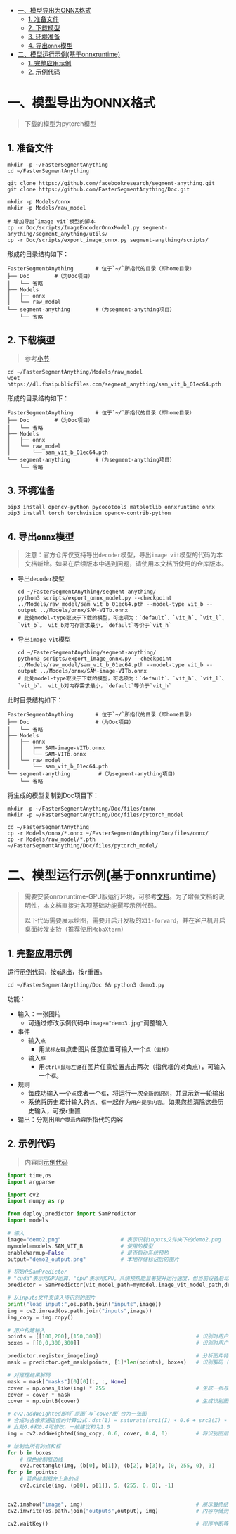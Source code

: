 - [一、模型导出为ONNX格式](#一模型导出为onnx格式)
  - [1. 准备文件](#1-准备文件)
  - [2. 下载模型](#2-下载模型)
  - [3. 环境准备](#3-环境准备)
  - [4. 导出`onnx`模型](#4-导出onnx模型)
- [二、模型运行示例(基于onnxruntime)](#二模型运行示例基于onnxruntime)
  - [1. 完整应用示例](#1-完整应用示例)
  - [2. 示例代码](#2-示例代码)


# 一、模型导出为ONNX格式

> 下载的模型为pytorch模型

## 1. 准备文件

```shell
mkdir -p ~/FasterSegmentAnything
cd ~/FasterSegmentAnything

git clone https://github.com/facebookresearch/segment-anything.git
git clone https://github.com/FasterSegmentAnything/Doc.git

mkdir -p Models/onnx
mkdir -p Models/raw_model

# 增加导出`image vit`模型的脚本
cp -r Doc/scripts/ImageEncoderOnnxModel.py segment-anything/segment_anything/utils/
cp -r Doc/scripts/export_image_onnx.py segment-anything/scripts/
```

形成的目录结构如下：

```shell
FasterSegmentAnything       # 位于`~/`所指代的目录（即home目录）
├── Doc        #（为Doc项目）
│   └── 省略
├── Models
│   ├── onnx
│   └── raw_model
└── segment-anything        #（为segment-anything项目）
    └── 省略
```

## 2. 下载模型

> 参考[小节](https://github.com/FasterSegmentAnything/Doc#3segment-anything%E6%A8%A1%E5%9E%8B%E7%89%88%E6%9C%AC)

```shell
cd ~/FasterSegmentAnything/Models/raw_model
wget https://dl.fbaipublicfiles.com/segment_anything/sam_vit_b_01ec64.pth
```

形成的目录结构如下：

```shell
FasterSegmentAnything       # 位于`~/`所指代的目录（即home目录）
├── Doc        #（为Doc项目）
│   └── 省略
├── Models
│   ├── onnx
│   └── raw_model
│       └── sam_vit_b_01ec64.pth
└── segment-anything        #（为segment-anything项目）
    └── 省略
```


## 3. 环境准备

```shell
pip3 install opencv-python pycocotools matplotlib onnxruntime onnx
pip3 install torch torchvision opencv-contrib-python
```

## 4. 导出`onnx`模型
> 注意：官方仓库仅支持导出`decoder`模型，导出`image vit`模型的代码为本文档新增。如果在后续版本中遇到问题，请使用本文档所使用的仓库版本。

* 导出`decoder`模型

  ``` shell
  cd ~/FasterSegmentAnything/segment-anything/
  python3 scripts/export_onnx_model.py --checkpoint ../Models/raw_model/sam_vit_b_01ec64.pth --model-type vit_b --output ../Models/onnx/SAM-VITb.onnx
  # 此处model-type取决于下载的模型，可选项为：`default`、`vit_h`、`vit_l`、`vit_b`。 vit_b对内存需求最小，`default`等价于`vit_h`
  ```

* 导出`image vit`模型

  ``` shell
  cd ~/FasterSegmentAnything/segment-anything/
  python3 scripts/export_image_onnx.py --checkpoint ../Models/raw_model/sam_vit_b_01ec64.pth --model-type vit_b --output ../Models/onnx/SAM-image-VITb.onnx
  # 此处model-type取决于下载的模型，可选项为：`default`、`vit_h`、`vit_l`、`vit_b`。 vit_b对内存需求最小，`default`等价于`vit_h`
  ```

此时目录结构如下：

```shell
FasterSegmentAnything       # 位于`~/`所指代的目录（即home目录）
├── Doc                     #（为Doc项目）
│   └── 省略
├── Models
│   ├── onnx
│   │   ├── SAM-image-VITb.onnx
│   │   └── SAM-VITb.onnx
│   └── raw_model
│       └── sam_vit_b_01ec64.pth
└── segment-anything         #（为segment-anything项目）
    └── 省略
```

将生成的模型复制到Doc项目下：

```shell
mkdir -p ~/FasterSegmentAnything/Doc/files/onnx
mkdir -p ~/FasterSegmentAnything/Doc/files/pytorch_model

cd ~/FasterSegmentAnything
cp -r Models/onnx/*.onnx ~/FasterSegmentAnything/Doc/files/onnx/
cp -r Models/raw_model/*.pth ~/FasterSegmentAnything/Doc/files/pytorch_model/
```

# 二、模型运行示例(基于onnxruntime)

> 需要安装onnxruntime-GPU版运行环境，可参考[文档](README.md)。为了增强文档的说明性，本文档直接对各项基础功能撰写示例代码。
>
> 以下代码需要展示绘图，需要开启开发板的`X11-forward`，并在客户机开启桌面转发支持（推荐使用`MobaXterm`）

## 1. 完整应用示例

运行[示例代码](demo1.py)，按`q`退出，按`r`重置。

```shell
cd ~/FasterSegmentAnything/Doc && python3 demo1.py
```

功能：
* 输入：一张图片
  * 可通过修改示例代码中`image="demo3.jpg"`调整输入
* 事件
  * 输入`点`
    * 用`鼠标左键`点击图片任意位置可输入一个`点（坐标）`
  * 输入`框`
    * 用`ctrl+鼠标左键`在图片任意位置点击两次（指代框的对角点），可输入一个`框`。
* 规则
  * 每成功输入一个`点`或者一个`框`，将运行一次`全新的识别`，并显示新一轮输出
  * 系统将历史累计输入的`点`、`框`一起作为`用户提示内容`。如果您想清除这些历史输入，可按`r`重置
* 输出：分割出`用户提示内容`所指代的内容

## 2. 示例代码
> 内容同[示例代码](demo2.py)

```python
import time,os
import argparse

import cv2
import numpy as np

from deploy.predictor import SamPredictor
import models

# 输入
image="demo2.png"                   # 表示识别inputs文件夹下的demo2.png
mymodel=models.SAM_VIT_B            # 使用的模型
enableWarmup=False                  # 是否启动系统预热
output="demo2_output.png"           # 本地存储标记后的图片

# 初始化SamPredictor
# "cuda"表示用GPU运算，"cpu"表示用CPU。系统预热能显著提升运行速度，但当前设备启动预热会导致硬件内存不足，因此示例代码预热次数为0次。实际预热推荐>=3次
predictor = SamPredictor(vit_model_path=mymodel.image_vit_model_path,decoder_model_path=mymodel.onnx_model_path,device="cuda",warmup_epoch=3 if enableWarmup else 0)    

# 从inputs文件夹读入待识别的图片
print("load input:",os.path.join("inputs",image))
img = cv2.imread(os.path.join("inputs",image))
img_copy = img.copy()

# 用户构建输入
points = [[100,200],[150,300]]                              # 识别时用户提示的点集，即(100,200)、(150,300)两个点。可以为[]
boxes = [[0,0,300,300]]                                     # 识别时用户提示的框集，即左上角为(0,0)，右下角为(300,300)。可以为[]

predictor.register_image(img)                               # 分析图片特征（内部使用vit模型推理，内存需求大，耗时长）
mask = predictor.get_mask(points, [1]*len(points), boxes)   # 识别解码（内部使用decode模型推理，内存需求一般，耗时相对较少）

# 对推理结果解码
mask = mask["masks"][0][0][:, :, None]
cover = np.ones_like(img) * 255                             # 生成一张与原图同样尺寸的纯白色图片
cover = cover * mask                      
cover = np.uint8(cover)                                     # 生成识别图层

# cv2.addWeighted即将`原图`与`cover图`合为一张图
# 合成时各像素通道值的计算公式：dst(I) = saturate(src1(I) ∗ 0.6 + src2(I) ∗ 0.4 + 0)
# 此处0.6和0.4可修改，一般建议和为1.0
img = cv2.addWeighted(img_copy, 0.6, cover, 0.4, 0)         # 将识别图层与原图合并

# 绘制出所有的点和框
for b in boxes:
    # 绿色绘制框边线
    cv2.rectangle(img, (b[0], b[1]), (b[2], b[3]), (0, 255, 0), 3)
for p in points:
    # 蓝色绘制框左上角的点
    cv2.circle(img, (p[0], p[1]), 5, (255, 0, 0), -1)


cv2.imshow("image", img)                                    # 展示最终结果
cv2.imwrite(os.path.join("outputs",output), img)            # 内容存储到outputs文件夹下

cv2.waitKey()                                               # 程序中断等待
```  